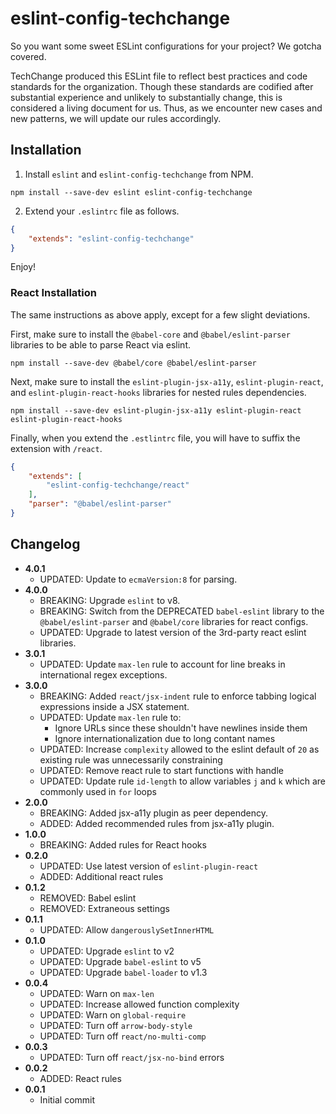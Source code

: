 eslint-config-techchange
========================

So you want some sweet ESLint configurations for your project? We gotcha covered.

TechChange produced this ESLint file to reflect best practices and code standards for the organization. Though these standards are codified after substantial experience and unlikely to substantially change, this is considered a living document for us. Thus, as we encounter new cases and new patterns, we will update our rules accordingly.

## Installation

1. Install `eslint` and `eslint-config-techchange` from NPM.

`npm install --save-dev eslint eslint-config-techchange`

2. Extend your `.eslintrc` file as follows.

```json
{
	"extends": "eslint-config-techchange"
}
```

Enjoy!

### React Installation

The same instructions as above apply, except for a few slight deviations.

First, make sure to install the `@babel-core` and `@babel/eslint-parser` libraries to be able to parse React via eslint.

`npm install --save-dev @babel/core @babel/eslint-parser`

Next, make sure to install the `eslint-plugin-jsx-a11y`, `eslint-plugin-react`, and `eslint-plugin-react-hooks` libraries for nested rules dependencies.

`npm install --save-dev eslint-plugin-jsx-a11y eslint-plugin-react eslint-plugin-react-hooks`

Finally, when you extend the `.estlintrc` file, you will have to suffix the extension with `/react`.

```json
{
	"extends": [
		"eslint-config-techchange/react"
	],
	"parser": "@babel/eslint-parser"
}
```

## Changelog

- **4.0.1**
	- UPDATED: Update to `ecmaVersion:8` for parsing. 
- **4.0.0**
	- BREAKING: Upgrade `eslint` to v8.
	- BREAKING: Switch from the DEPRECATED `babel-eslint` library to the `@babel/eslint-parser` and `@babel/core` libraries for react configs.
	- UPDATED: Upgrade to latest version of the 3rd-party react eslint libraries.
- **3.0.1**
	- UPDATED: Update `max-len` rule to account for line breaks in international regex exceptions.
- **3.0.0**
	- BREAKING: Added `react/jsx-indent` rule to enforce tabbing logical expressions inside a JSX statement.
	- UPDATED: Update `max-len` rule to:
		- Ignore URLs since these shouldn't have newlines inside them
		- Ignore internationalization due to long contant names
	- UPDATED: Increase `complexity` allowed to the eslint default of `20` as existing rule was unnecessarily constraining
	- UPDATED: Remove react rule to start functions with handle
	- UPDATED: Update rule `id-length` to allow variables `j` and `k` which are commonly used in `for` loops
- **2.0.0**
	- BREAKING: Added jsx-a11y plugin as peer dependency.
	- ADDED: Added recommended rules from jsx-a11y plugin.
- **1.0.0**
	- BREAKING: Added rules for React hooks
- **0.2.0**
	- UPDATED: Use latest version of `eslint-plugin-react`
	- ADDED: Additional react rules
- **0.1.2**
	- REMOVED: Babel eslint
	- REMOVED: Extraneous settings
- **0.1.1**
	- UPDATED: Allow `dangerouslySetInnerHTML`
- **0.1.0**
	- UPDATED: Upgrade `eslint` to v2
	- UPDATED: Upgrade `babel-eslint` to v5
	- UPDATED: Upgrade `babel-loader` to v1.3
- **0.0.4**
	- UPDATED: Warn on `max-len`
	- UPDATED: Increase allowed function complexity
	- UPDATED: Warn on `global-require`
	- UPDATED: Turn off `arrow-body-style`
	- UPDATED: Turn off `react/no-multi-comp`
- **0.0.3**
	- UPDATED: Turn off `react/jsx-no-bind` errors
- **0.0.2**
	- ADDED: React rules
- **0.0.1**
	- Initial commit
